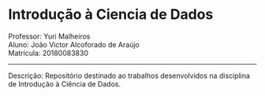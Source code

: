 # Introdução à Ciencia de Dados

Professor: Yuri Malheiros  
Aluno: João Victor Alcoforado de Araújo  
Matrícula: 20180083830
___
Descrição: Repositório destinado ao trabalhos desenvolvidos na disciplina de Introdução à Ciência de Dados.
